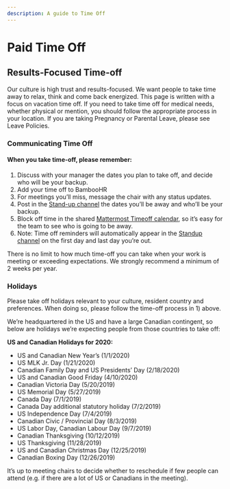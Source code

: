 ```yaml
---
description: A guide to Time Off
---
```


# Paid Time Off

## **Results-Focused Time-off**

Our culture is high trust and results-focused. We want people to take time away to relax, think and come back energized. This  page is written with a focus on vacation time off. If you need to take time off for medical needs, whether physical or mention, you should follow the appropriate process in your location. If you are taking Pregnancy or Parental Leave, please see Leave Policies. 

### **Communicating Time Off**

#### When you take time-off, please remember:

1. Discuss with your manager the dates you plan to take off, and decide who will be your backup.
2. Add your time off to BambooHR 
3. For meetings you’ll miss, message the chair with any status updates.
4. Post in the [Stand-up channel](https://community.mattermost.com/private-core/channels/stand-up) the dates you’ll be away and who’ll be your backup.
5. Block off time in the shared [Mattermost Timeoff calendar](https://calendar.google.com/calendar/embed?src=mattermost.com_mg3nulgf6e70e50ohlq2rrkcnc%40group.calendar.google.com&ctz=America%2FLos_Angeles), so it’s easy for the team to see who is going to be away.
6. Note: Time off reminders will automatically appear in the [Standup channel](https://community.mattermost.com/private-core/channels/stand-up) on the first day and last day you’re out.

There is no limit to how much time-off you can take when your work is meeting or exceeding expectations. We strongly recommend a minimum of 2 weeks per year.

### Holidays

Please take off holidays relevant to your culture, resident country and preferences. When doing so, please follow the time-off process in 1\) above.

We’re headquartered in the US and have a large Canadian contingent, so below are holidays we’re expecting people from those countries to take off:

**US and Canadian Holidays for 2020:**

* US and Canadian New Year’s \(1/1/2020\)
* US MLK Jr. Day \(1/21/2020\)
* Canadian Family Day and US Presidents’ Day \(2/18/2020\)
* US and Canadian Good Friday \(4/10/2020\)
* Canadian Victoria Day \(5/20/2019\)
* US Memorial Day \(5/27/2019\)
* Canada Day \(7/1/2019\)
* Canada Day additional statutory holiday \(7/2/2019\)
* US Independence Day \(7/4/2019\)
* Canadian Civic / Provincial Day \(8/3/2019\)
* US Labor Day, Canadian Labour Day \(9/7/2019\)
* Canadian Thanksgiving \(10/12/2019\)
* US Thanksgiving \(11/28/2019\)
* US and Canadian Christmas Day \(12/25/2019\)
* Canadian Boxing Day \(12/26/2019\)

It’s up to meeting chairs to decide whether to reschedule if few people can attend \(e.g. if there are a lot of US or Canadians in the meeting\).  


